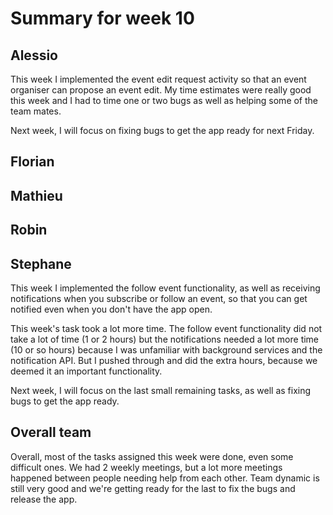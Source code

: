 # Summary for week 10

## Alessio
This week I implemented the event edit request activity so that an event organiser can propose an event edit. My time estimates were really good this week and I had to time one or two bugs as well as helping some of the team mates. 

Next week, I will focus on fixing bugs to get the app ready for next Friday.


## Florian 

## Mathieu

## Robin

## Stephane
This week I implemented the follow event functionality, as well as receiving notifications when you 
subscribe or follow an event, so that you can get notified even when you don't have the app open.

This week's task took a lot more time. The follow event functionality did not take a lot of time (1 or 2 hours)
but the notifications needed a lot more time (10 or so hours) because I was unfamiliar with background services
and the notification API. But I pushed through and did the extra hours, because we deemed it an important functionality.

Next week, I will focus on the last small remaining tasks, as well as fixing bugs to get the app ready.

## Overall team
Overall, most of the tasks assigned this week were done, even some difficult ones. We had 2 weekly meetings, 
but a lot more meetings happened between people needing help from each other. Team dynamic is still very good
and we're getting ready for the last to fix the bugs and release the app.
